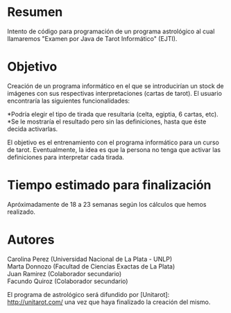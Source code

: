 Resumen
==========

Intento de código para programación de un programa astrológico al cual llamaremos "Examen por Java de Tarot Informático" (EJTI).


Objetivo
==========

Creación de un programa informático en el que se introducirían un stock de imágenes con sus respectivas interpretaciones (cartas de tarot). El usuario encontraría las siguientes funcionalidades:

*Podría elegir el tipo de tirada que resultaria (celta, egiptia, 6 cartas, etc).
*Se le mostraría el resultado pero sin las definiciones, hasta que éste decida activarlas.

El objetivo es el entrenamiento con el programa informático para un curso de tarot. Eventualmente, la idea es que la persona no tenga que activar las definiciones para interpretar cada tirada.


Tiempo estimado para finalización
==========
Apróximadamente de 18 a 23 semanas según los cálculos que hemos realizado.


Autores
==========

Carolina Perez (Universidad Nacional de La Plata - UNLP)<br />
Marta Donnozo (Facultad de Ciencias Exactas de La Plata) <br />
Juan Ramirez (Colaborador secundario) <br />
Facundo Quiroz (Colaborador secundario)<br />

El programa de astrológico será difundido por [Unitarot]: http://unitarot.com/ una vez que haya finalizado la creación del mismo.
